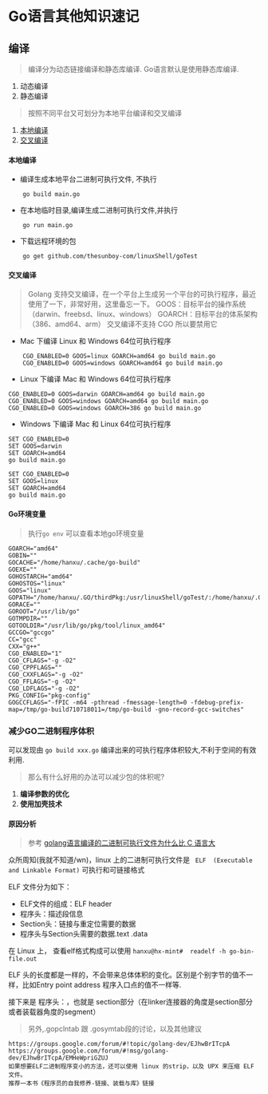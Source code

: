 # Go语言其他知识速记

## 编译
> 编译分为动态链接编译和静态库编译.  Go语言默认是使用静态库编译.
1. 动态编译
2. 静态编译  
> 按照不同平台又可划分为本地平台编译和交叉编译
1. [本地编译](#本地编译)
2. [交叉编译](#交叉编译)


#### 本地编译

* 编译生成本地平台二进制可执行文件, 不执行
```
    go build main.go
```

* 在本地临时目录,编译生成二进制可执行文件,并执行
```
    go run main.go
```

* 下载远程环境的包
```
    go get github.com/thesunboy-com/linuxShell/goTest
```

#### 交叉编译
> Golang 支持交叉编译，在一个平台上生成另一个平台的可执行程序，最近使用了一下，非常好用，这里备忘一下。
> GOOS：目标平台的操作系统（darwin、freebsd、linux、windows）
  GOARCH：目标平台的体系架构（386、amd64、arm）
  交叉编译不支持 CGO 所以要禁用它
  
* Mac 下编译 Linux 和 Windows 64位可执行程序
```
    CGO_ENABLED=0 GOOS=linux GOARCH=amd64 go build main.go
    CGO_ENABLED=0 GOOS=windows GOARCH=amd64 go build main.go
```

* Linux 下编译 Mac 和 Windows 64位可执行程序
```
CGO_ENABLED=0 GOOS=darwin GOARCH=amd64 go build main.go
CGO_ENABLED=0 GOOS=windows GOARCH=amd64 go build main.go
CGO_ENABLED=0 GOOS=windows GOARCH=386 go build main.go
```
* Windows 下编译 Mac 和 Linux 64位可执行程序
```
SET CGO_ENABLED=0
SET GOOS=darwin
SET GOARCH=amd64
go build main.go

SET CGO_ENABLED=0
SET GOOS=linux
SET GOARCH=amd64
go build main.go
```


#### Go环境变量
> 执行`go env` 可以查看本地go环境变量
```
GOARCH="amd64"
GOBIN=""
GOCACHE="/home/hanxu/.cache/go-build"
GOEXE=""
GOHOSTARCH="amd64"
GOHOSTOS="linux"
GOOS="linux"
GOPATH="/home/hanxu/.GO/thirdPkg:/usr/linuxShell/goTest/:/home/hanxu/.GO/target:/tmp/GO/target"
GORACE=""
GOROOT="/usr/lib/go"
GOTMPDIR=""
GOTOOLDIR="/usr/lib/go/pkg/tool/linux_amd64"
GCCGO="gccgo"
CC="gcc"
CXX="g++"
CGO_ENABLED="1"
CGO_CFLAGS="-g -O2"
CGO_CPPFLAGS=""
CGO_CXXFLAGS="-g -O2"
CGO_FFLAGS="-g -O2"
CGO_LDFLAGS="-g -O2"
PKG_CONFIG="pkg-config"
GOGCCFLAGS="-fPIC -m64 -pthread -fmessage-length=0 -fdebug-prefix-map=/tmp/go-build710718011=/tmp/go-build -gno-record-gcc-switches"
```


### 减少GO二进制程序体积

可以发现由 ```go build xxx.go``` 编译出来的可执行程序体积较大,不利于空间的有效利用.   
>那么有什么好用的办法可以减少包的体积呢?

1. **编译参数的优化**
2. **使用加壳技术**

#### 原因分析
> 参考 [golang语言编译的二进制可执行文件为什么比 C 语言大](https://www.cnxct.com/why-golang-elf-binary-file-is-large-than-c/)

众所周知(我就不知道/wn)，linux 上的二进制可执行文件是 ``` ELF  (Executable and Linkable Format)``` 可执行和可链接格式

ELF 文件分为如下：
 * ELF文件的组成：ELF header
 * 程序头：描述段信息
 * Section头：链接与重定位需要的数据
 * 程序头与Section头需要的数据.text .data

在 Linux 上， 查看elf格式构成可以使用 ```hanxu@hx-mint#  readelf -h go-bin-file.out```

 ELF 头的长度都是一样的，不会带来总体体积的变化。区别是个别字节的值不一样，比如Entry point address 程序入口点的值不一样等.
 
 接下来是 程序头：，也就是 section部分（在linker连接器的角度是section部分或者装载器角度的segment）

> 另外,.gopclntab 跟 .gosymtab段的讨论，以及其他建议

    https://groups.google.com/forum/#!topic/golang-dev/EJhwBrITcpA
    https://groups.google.com/forum/#!msg/golang-dev/EJhwBrITcpA/EMHeWpriGZUJ
    如果想要ELF二进制程序变小的方法，还可以使用 linux 的strip，以及 UPX 来压缩 ELF 文件。
    推荐一本书《程序员的自我修养-链接、装载与库》链接


